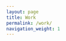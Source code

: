 ```yaml
---
layout: page
title: Work
permalink: /work/
navigation_weight: 1
---
```


<div class="cf">
  <div class="fl w-50 w-25-ns">
    <a href="https://www.amazon.com/BEYONCÉ-Beyonce/dp/B00KCOMBJC/ref=sr_1_2_twi_lp__3?s=music&ie=UTF8&qid=1480422067&sr=1-2&keywords=beyonce&tag=mrmrs01-20" class="db aspect-ratio aspect-ratio--1x1 dim">
      <span role="img" aria-label="Beyoncé" style="background-image:url(http://mrmrs.github.io/photos/beyonce.jpg);" class="bg-center cover aspect-ratio--object"></span>
    </a>
  </div>
  <div class="fl w-50 w-25-ns">
    <a href="https://www.amazon.com/99-9-KAYTRANADA/dp/B01D9DBNX2/ref=sr_1_1_twi_lp__3?s=music&ie=UTF8&qid=1480422105&sr=1-1&keywords=kaytranada+vinyl&tag=mrmrs01-20" class="db aspect-ratio aspect-ratio--1x1 dim">
      <span role="img" aria-label="Kaytranada" style="background-image:url(http://mrmrs.github.io/photos/kaytranada.jpg);" class="bg-center cover aspect-ratio--object"></span>
    </a>
  </div>
  <div class="fl w-50 w-25-ns">
    <a href="https://www.amazon.com/Woman-2LP-Set-Full-Album/dp/B01LX3E0ET/ref=sr_1_1?s=music&ie=UTF8&qid=1480422119&sr=1-1&keywords=justice&tag=mrmrs01-20" class="db aspect-ratio aspect-ratio--1x1 dim">
      <span role="img" aria-label="Woman - Justice" style="background-image:url(http://mrmrs.github.io/photos/justice.jpg);" class="bg-center cover aspect-ratio--object"></span>
    </a>
  </div>
  <div class="fl w-50 w-25-ns">
    <a href="https://www.amazon.com/Skin-Flume/dp/B01DD5N35W/ref=sr_1_1_twi_lp__3?s=music&ie=UTF8&qid=1480422133&sr=1-1&keywords=flume&tag=mrmrs01-20" class="db aspect-ratio aspect-ratio--1x1 dim">
      <span role="img" aria-label="Skin - Flume" style="background-image:url(http://mrmrs.github.io/photos/flume.jpg);" class="bg-center cover aspect-ratio--object"></span>
    </a>
  </div>
  <div class="fl w-50">
    <a href="https://www.amazon.com/Seat-at-Table-Solange/dp/B01LXP7I5N/ref=sr_tnr_p_1_195429011_1_twi_lp__3?s=music&ie=UTF8&qid=1480422087&sr=1-1&keywords=solange+seat+at+the+table&tag=mrmrs01-20" class="db aspect-ratio aspect-ratio--1x1 dim">
      <span role="img" aria-label="Seat at Table Solange" style="background-image:url(http://mrmrs.github.io/photos/solange.jpg);" class="bg-center cover aspect-ratio--object"></span>
    </a>
  </div>
  <div class="fl w-50 w-25-ns">
    <a href="https://www.amazon.com/untitled-unmastered-LP-Kendrick-Lamar/dp/B01DET9BV2/ref=sr_1_3_twi_lp__3?s=music&ie=UTF8&qid=1480370912&sr=1-3&keywords=kendrick+lamar&tag=mrmrs01-20" class="db aspect-ratio aspect-ratio--1x1 dim">
      <span role="img" aria-label="Untitled Unmastered - Kendrick Lamar" style="background-image:url(http://mrmrs.github.io/photos/untitledunmastered.jpg);" class="bg-center cover aspect-ratio--object"></span>
    </a>
  </div>
  <div class="fl w-100 w-25-ns">
    <a href="https://www.amazon.com/Moon-Shaped-Pool-2-LP-Download/dp/B01FDF12UI/ref=sr_1_1_twi_lp__3?s=music&ie=UTF8&qid=1480370971&sr=1-1&keywords=moon+shaped+pool&tag=mrmrs01-20" class="db aspect-ratio aspect-ratio--1x1 dim">
      <span role="img" aria-label="Moon Shaped Pool 2" style="background-image:url(http://mrmrs.github.io/photos/moonshapedpool.jpg);" class="bg-center cover aspect-ratio--object"></span>
    </a>
  </div>
  <div class="fl w-50 w-25-ns">
    <a href="https://www.amazon.com/Colour-Anything-2-LP/dp/B01F8674B8/ref=sr_1_1_twi_lp__3?s=music&ie=UTF8&qid=1480371036&sr=1-1&keywords=color+in+anything&tag=mrmrs01-20" class="db aspect-ratio aspect-ratio--1x1 dim">
      <span role="img" aria-label="Colour Anything 2" style="background-image:url(http://mrmrs.github.io/photos/colouranything.jpg);" class="bg-center cover aspect-ratio--object"></span>
    </a>
  </div>
  <div class="fl w-50 w-25-ns">
    <a href="https://www.amazon.com/Good-Luck-Do-Your-Best/dp/B01C3IHINI/ref=sr_1_1_twi_lp__3?s=music&ie=UTF8&qid=1480371123&sr=1-1&keywords=good+luck+gold+panda&tag=mrmrs01-20" class="db aspect-ratio aspect-ratio--1x1 dim">
      <span role="img" aria-label="Good Luck Do Your Best" style="background-image:url(http://mrmrs.github.io/photos/goldpanda.jpg);" class="bg-center cover aspect-ratio--object"></span>
    </a>
  </div>
  <div class="fl w-100 w-50-m w-25-ns">
    <a href="https://www.amazon.com/32-Levels-Clams-Casino/dp/B01GU83I4K/ref=sr_1_2_twi_lp__1?s=music&ie=UTF8&qid=1480371183&sr=1-2&keywords=clams+casino&tag=mrmrs01-20" class="db aspect-ratio aspect-ratio--1x1 dim">
      <span role="img" aria-label="32 Levels Clams Casino" style="background-image:url(http://mrmrs.github.io/photos/clamscasino.jpg);" class="bg-center cover aspect-ratio--object"></span>
    </a>
    <a href="https://www.amazon.com/Danny-Brown-Atrocity-Exhibition-Exclusive/dp/B01M9F0LSQ/ref=sr_1_2?ie=UTF8&qid=1480421198&sr=8-2&keywords=danny+brown+vinyl&tag=mrmrs01-20" class="db aspect-ratio aspect-ratio--1x1 dim">
      <span role="img" aria-label="Danny Brown Atrocity Exhibition Exclusive" style="background-image:url(http://mrmrs.github.io/photos/dannybrown.jpg);" class="bg-center cover aspect-ratio--object"></span>
    </a>
  </div>
  <div class="fl w-100 w-50-m w-25-l">
    <div class="fl w-100">
      <a href="https://www.amazon.com/Human-Energy-MACHINEDRUM/dp/B01HC7UTBI/ref=sr_1_1_twi_lp__3?s=music&ie=UTF8&qid=1480371226&sr=1-1&keywords=human+energy&tag=mrmrs01-20" class="db aspect-ratio aspect-ratio--1x1 dim">
        <span role="img" aria-label="Human Energy - Machinedrum" style="background-image:url(http://mrmrs.github.io/photos/humanenergy.jpg);" class="bg-center cover aspect-ratio--object"></span>
      </a>
    </div>
    <div class="fl w-100">
      <div class="fl w-50">
        <a href="https://www.amazon.com/Moodymann-DJ-Kicks-DJ-KICKS/dp/B01AEOM6D0/ref=sr_1_1_twi_lp__3?s=music&ie=UTF8&qid=1480371894&sr=1-1&keywords=dj+kicks+moodymann&tag=mrmrs01-20" class="db aspect-ratio aspect-ratio--1x1 dim">
          <span role="img" aria-label="Moodymann - DJ Kicks" style="background-image:url(http://mrmrs.github.io/photos/moodyman.jpg);" class="bg-center cover aspect-ratio--object"></span>
        </a>
      </div>
      <div class="fl w-50">
        <a href="https://www.amazon.com/Stranger-Things-Netflix-Original-Soundtrack/dp/B01KA4MVF2/ref=sr_1_1_twi_lp__3?s=music&ie=UTF8&qid=1480423240&sr=1-1&keywords=stranger+things&tag=mrmrs01-20" class="db aspect-ratio aspect-ratio--1x1 dim">
          <span role="img" aria-label="Stranger Things Netflix Original Soundtrack" style="background-image:url(http://mrmrs.github.io/photos/strangerthings.jpg);" class="bg-center cover aspect-ratio--object"></span>
        </a>
      </div>
      <div class="fl w-50">
        <a href="https://www.amazon.com/How-Be-Human-Being-LP/dp/B01GQ7DIJA/ref=tmm_vnl_swatch_0?_encoding=UTF8&qid=1480421224&sr=8-1&tag=mrmrs01-20" class="db aspect-ratio aspect-ratio--1x1 dim">
          <span role="img" aria-label="How Be Human Being LP" style="background-image:url(http://mrmrs.github.io/photos/glassanimals.jpg);" class="bg-center cover aspect-ratio--object"></span>
        </a>
      </div>
      <div class="fl w-50">
        <a href="https://www.amazon.com/22-Million-Bon-Iver/dp/B01KBKVK2K/ref=sr_tnr_p_6_195212011_1_twi_lp__3?s=music&ie=UTF8&qid=1480422776&sr=1-6&tag=mrmrs01-20" class="db aspect-ratio aspect-ratio--1x1 dim">
          <span role="img" aria-label="22 Million - Bon Iver" style="background-image:url(http://mrmrs.github.io/photos/boniver.jpg);" class="bg-center cover aspect-ratio--object"></span>
        </a>
      </div>
    </div>
  </div>
  <div class="fl w-100 w-50-l">
    <a href="https://www.amazon.com/Malibu-Anderson-Paak/dp/B01BXNXBAS/ref=sr_1_1_twi_lp__3?s=music&ie=UTF8&qid=1480422041&sr=1-1&keywords=paak&tag=mrmrs01-20" class="db aspect-ratio aspect-ratio--1x1 dim">
      <span role="img" aria-label="Malibu -  Anderson Paak" style="background-image:url(http://mrmrs.github.io/photos/paak.jpg);" class="bg-center cover aspect-ratio--object"></span>
    </a>
  </div>
</div>
